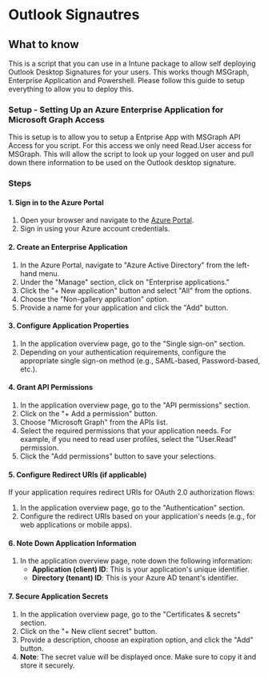 # Outlook Signautres


## What to know
This is a script that you can use in a Intune package to allow self deploying Outlook Desktop Signatures for your users. This works though MSGraph, Enterprise Application and Powershell. Please follow this guide
to setup everything to allow you to deploy this.

### Setup - Setting Up an Azure Enterprise Application for Microsoft Graph Access
This is setup is to allow you to setup a Entprise App with MSGraph API Access for you script. For this access we only need Read.User access for MSGraph. This will allow the script to look up your logged on user and pull down there information to be used on the Outlook desktop signature. 

### Steps

#### 1. Sign in to the Azure Portal

1. Open your browser and navigate to the [Azure Portal](https://portal.azure.com/).
2. Sign in using your Azure account credentials.

#### 2. Create an Enterprise Application

1. In the Azure Portal, navigate to "Azure Active Directory" from the left-hand menu.
2. Under the "Manage" section, click on "Enterprise applications."
3. Click the "+ New application" button and select "All" from the options.
4. Choose the "Non-gallery application" option.
5. Provide a name for your application and click the "Add" button.

#### 3. Configure Application Properties

1. In the application overview page, go to the "Single sign-on" section.
2. Depending on your authentication requirements, configure the appropriate single sign-on method (e.g., SAML-based, Password-based, etc.).

#### 4. Grant API Permissions

1. In the application overview page, go to the "API permissions" section.
2. Click on the "+ Add a permission" button.
3. Choose "Microsoft Graph" from the APIs list.
4. Select the required permissions that your application needs. For example, if you need to read user profiles, select the "User.Read" permission.
5. Click the "Add permissions" button to save your selections.

#### 5. Configure Redirect URIs (if applicable)

If your application requires redirect URIs for OAuth 2.0 authorization flows:

1. In the application overview page, go to the "Authentication" section.
2. Configure the redirect URIs based on your application's needs (e.g., for web applications or mobile apps).

#### 6. Note Down Application Information

1. In the application overview page, note down the following information:
   - **Application (client) ID**: This is your application's unique identifier.
   - **Directory (tenant) ID**: This is your Azure AD tenant's identifier.

#### 7. Secure Application Secrets

1. In the application overview page, go to the "Certificates & secrets" section.
2. Click on the "+ New client secret" button.
3. Provide a description, choose an expiration option, and click the "Add" button.
4. **Note**: The secret value will be displayed once. Make sure to copy it and store it securely.

